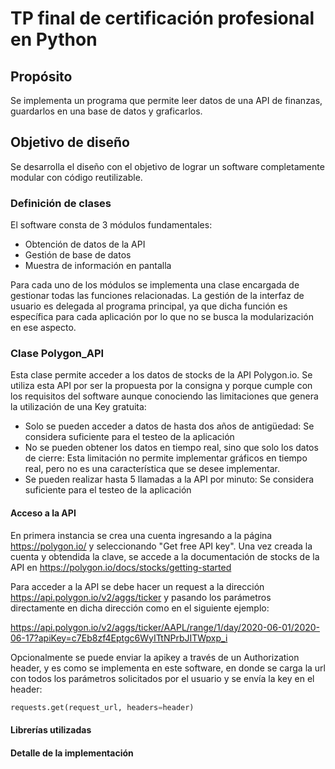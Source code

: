 
# TP final de certificación profesional en Python
<!-- TOC -->

<!-- TOC -->


## Propósito
Se implementa un programa que permite leer datos de una API de finanzas, guardarlos en una base de datos y graficarlos.

## Objetivo de diseño
Se desarrolla el diseño con el objetivo de lograr un software completamente modular con código reutilizable.

### Definición de clases
El software consta de 3 módulos fundamentales:
* Obtención de datos de la API
* Gestión de base de datos
* Muestra de información en pantalla

Para cada uno de los módulos se implementa una clase encargada de gestionar todas las funciones relacionadas. La gestión de la interfaz de usuario es delegada al programa principal, ya que dicha función es específica para cada aplicación por lo que no se busca la modularización en ese aspecto.

### Clase Polygon_API
Esta clase permite acceder a los datos de stocks de la API Polygon.io. 
Se utiliza esta API por ser la propuesta por la consigna y porque cumple con los requisitos del software aunque conociendo las limitaciones que genera la utilización de una Key gratuita:
* Solo se pueden acceder a datos de hasta dos años de antigüedad: Se considera suficiente para el testeo de la aplicación
* No se pueden obtener los datos en tiempo real, sino que solo los datos de cierre: Esta limitación no permite implementar gráficos en tiempo real, pero no es una característica que se desee implementar.
* Se pueden realizar hasta 5 llamadas a la API por minuto: Se considera suficiente para el testeo de la aplicación

#### Acceso a la API
En primera instancia se crea una cuenta ingresando a la página https://polygon.io/ y seleccionando "Get free API key". Una vez creada la cuenta y obtendida la clave, se accede a la documentación de stocks de la API en https://polygon.io/docs/stocks/getting-started

Para acceder a la API se debe hacer un request a la dirección https://api.polygon.io/v2/aggs/ticker y pasando los parámetros directamente en dicha dirección como en el siguiente ejemplo:

https://api.polygon.io/v2/aggs/ticker/AAPL/range/1/day/2020-06-01/2020-06-17?apiKey=c7Eb8zf4Eptgc6WyITtNPrbJITWpxp_i

Opcionalmente se puede enviar la apikey a través de un Authorization header, y es como se implementa en este software, en donde se carga la url con todos los parámetros solicitados por el usuario y se envía la key en el header:
```python
requests.get(request_url, headers=header)
```






#### Librerías utilizadas


#### Detalle de la implementación











